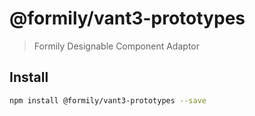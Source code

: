 # @formily/vant3-prototypes

> Formily Designable Component Adaptor

## Install

```bash
npm install @formily/vant3-prototypes --save
```
